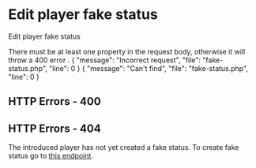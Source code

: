 # Edit player fake status

<highlight>Edit player fake status</highlight>

<include from="notes.md" element-id="urlVariable"/>
<include from="notes.md" element-id="session"/>

<note title="Request body">
	There must be at least one property in the request body, otherwise it will throw a <a anchor="esc" summary="HTTP 400 - Enter some changes">400 error </a>.
</note> 

<api-endpoint openapi-path="./../../data.yaml" endpoint="/fake-status/${username}" method="PATCH">
	<response type="400">
		<sample lang="JSON">
			{
				"message": "Incorrect request",
				"file": "fake-status.php",
				"line": 0
			}
		</sample>
	</response>
	<response type="404">
		<sample lang="JSON">
			{
				"message": "Can't find",
				"file": "fake-status.php",
				"line": 0
			}
		</sample>
	</response>
</api-endpoint>

## HTTP Errors - 400
<deflist collapsible="false">
	<include from="error.md" element-id="ep"/>
	<include from="error.md" element-id="esc"/>
	<include from="error.md" element-id="ivp"/>
</deflist>

## HTTP Errors - 404
<deflist collapsible="false">
	<include from="error.md" element-id="pde"/>
	<def title="Player doesn't have fake status">
		The introduced player has not yet created a fake status. To create fake status go to <a href="postFakeStatus.md">this endpoint</a>.
	</def>
</deflist>